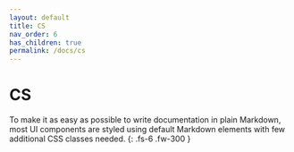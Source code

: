 ```yaml
---
layout: default
title: CS
nav_order: 6
has_children: true
permalink: /docs/cs
---
```


# CS

To make it as easy as possible to write documentation in plain Markdown, most UI components are styled using default Markdown elements with few additional CSS classes needed.
{: .fs-6 .fw-300 }
